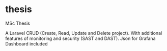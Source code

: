 # thesis
MSc Thesis

A Laravel CRUD (Create, Read, Update and Delete project). With additional features of monitoring and security (SAST and DAST). Json for Grafana Dashboard included
